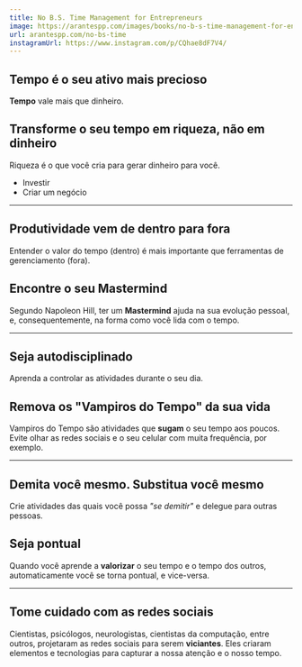 ```yaml
---
title: No B.S. Time Management for Entrepreneurs
image: https://arantespp.com/images/books/no-b-s-time-management-for-entrepreneurs.jpg
url: arantespp.com/no-bs-time
instagramUrl: https://www.instagram.com/p/CQhae8dF7V4/
---
```


## Tempo é o seu ativo mais precioso

**Tempo** vale mais que dinheiro.

## Transforme o seu tempo em riqueza, não em dinheiro

Riqueza é o que você cria para gerar dinheiro para você.

- Investir
- Criar um negócio

---

## Produtividade vem de dentro para fora

Entender o valor do tempo (dentro) é mais importante que ferramentas de gerenciamento (fora).

## Encontre o seu Mastermind

Segundo Napoleon Hill, ter um **Mastermind** ajuda na sua evolução pessoal, e, consequentemente, na forma como você lida com o tempo.

---

## Seja autodisciplinado

Aprenda a controlar as atividades durante o seu dia.

## Remova os "Vampiros do Tempo" da sua vida

Vampiros do Tempo são atividades que **sugam** o seu tempo aos poucos. Evite olhar as redes sociais e o seu celular com muita frequência, por exemplo.

---

## Demita você mesmo. Substitua você mesmo

Crie atividades das quais você possa _"se demitir"_ e delegue para outras pessoas.

## Seja pontual

Quando você aprende a **valorizar** o seu tempo e o tempo dos outros, automaticamente você se torna pontual, e vice-versa.

---

## Tome cuidado com as redes sociais

Cientistas, psicólogos, neurologistas, cientistas da computação, entre outros, projetaram as redes sociais para serem **viciantes**. Eles criaram elementos e tecnologias para capturar a nossa atenção e o nosso tempo.
